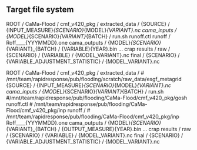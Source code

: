 ## Target file system
ROOT / 
    CaMa-Flood / cmf_v420_pkg /
    extracted_data / 
        {SOURCE} / 
            {INPUT_MEASURE}_{SCENARIO}_{MODEL}_{VARIANT}.nc
    cama_inputs /
        {MODEL}_{SCENARIO}_{VARIANT}_{BATCH} /
            run.sh
            runoff.ctl
            runoff /
                Roff____{YYYMMDD}.one
    cama_outputs / 
        {MODEL}_{SCENARIO}_{VARIANT}_{BATCH} /
            {VARIABLE}{YEAR}.bin
            ... crap
    results / 
        raw / 
            {SCENARIO} / 
                {VARIABLE} / 
                    {MODEL_VARIANT}.nc
        final /
            {SCENARIO} / 
                {VARIABLE_ADJUSTMENT_STATISTIC} / 
                    {MODEL_VARIANT}.nc
            
ROOT / 
    CaMa-Flood / cmf_v420_pkg /
    extracted_data / # /mnt/team/rapidresponse/pub/flooding/scratch/raw_data/esgf_metagrid
        {SOURCE} / 
            {INPUT_MEASURE}_{SCENARIO}_{MODEL}_{VARIANT}.nc
    cama_inputs /
        {MODEL}_{SCENARIO}_{VARIANT}_{BATCH} /
            run.sh              #/mnt/team/rapidresponse/pub/flooding/CaMa-Flood/cmf_v420_pkg/gosh
            runoff.ctl          # /mnt/team/rapidresponse/pub/flooding/CaMa-Flood/cmf_v420_pkg/inp
            runoff /            # /mnt/team/rapidresponse/pub/flooding/CaMa-Flood/cmf_v420_pkg/inp
                Roff____{YYYMMDD}.one
    cama_outputs / 
        {MODEL}_{SCENARIO}_{VARIANT}_{BATCH} /
            {OUTPUT_MEASURE}{YEAR}.bin
            ... crap
    results / 
        raw / 
            {SCENARIO} / 
                {VARIABLE} / 
                    {MODEL_VARIANT}.nc
        final /
            {SCENARIO} / 
                {VARIABLE_ADJUSTMENT_STATISTIC} / 
                    {MODEL_VARIANT}.nc